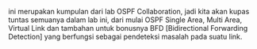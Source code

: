 ini merupakan kumpulan dari lab OSPF Collaboration, jadi kita akan kupas tuntas semuanya dalam lab ini, dari mulai OSPF Single Area, Multi Area, Virtual Link dan tambahan untuk bonusnya BFD [Bidirectional Forwarding Detection] yang berfungsi sebagai pendeteksi masalah pada suatu link.
